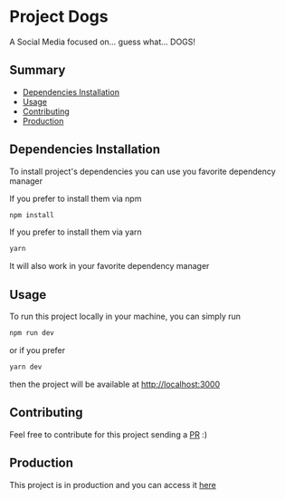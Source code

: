 # Project Dogs

A Social Media focused on... guess what... DOGS!

## Summary

- [Dependencies Installation](#dependencies-Installation)
- [Usage](#usage)
- [Contributing](#contributing)
- [Production](#Production)

## Dependencies Installation

To install project's dependencies you can use you favorite dependency manager

If you prefer to install them via npm

```sh
npm install
```

If you prefer to install them via yarn

```sh
yarn
```

It will also work in your favorite dependency manager
## Usage

To run this project locally in your machine, you can simply run

```sh
npm run dev
```

or if you prefer

```sh
yarn dev
```

then the project will be available at [http://localhost:3000](#)


## Contributing

Feel free to contribute for this project sending a [PR](https://github.com/julianFBarbosa/project-dogs/pulls) :)

## Production

This project is in production and you can access it [here](https://dogs.julianbarbosa.dev/)
